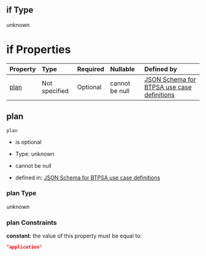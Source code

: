 ## if Type

unknown

# if Properties

| Property      | Type          | Required | Nullable       | Defined by                                                                                                                                                                                                                                  |
| :------------ | :------------ | :------- | :------------- | :------------------------------------------------------------------------------------------------------------------------------------------------------------------------------------------------------------------------------------------ |
| [plan](#plan) | Not specified | Optional | cannot be null | [JSON Schema for BTPSA use case definitions](btpsa-usecase-properties-services-items-allof-1-then-allof-46-then-allof-0-if-properties-plan.md "undefined#/properties/services/items/allOf/1/then/allOf/46/then/allOf/0/if/properties/plan") |

## plan



`plan`

*   is optional

*   Type: unknown

*   cannot be null

*   defined in: [JSON Schema for BTPSA use case definitions](btpsa-usecase-properties-services-items-allof-1-then-allof-46-then-allof-0-if-properties-plan.md "undefined#/properties/services/items/allOf/1/then/allOf/46/then/allOf/0/if/properties/plan")

### plan Type

unknown

### plan Constraints

**constant**: the value of this property must be equal to:

```json
"application"
```
